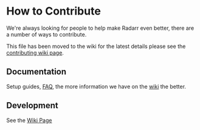 # How to Contribute

We're always looking for people to help make Radarr even better, there are a number of ways to contribute.

This file has been moved to the wiki for the latest details please see the [contributing wiki page](https://wiki.servarr.com/radarr/contributing).

## Documentation

Setup guides, [FAQ](https://wiki.servarr.com/radarr/faq), the more information we have on the [wiki](https://wiki.servarr.com/radarr) the better.

## Development

See the [Wiki Page](https://wiki.servarr.com/radarr/contributing)
